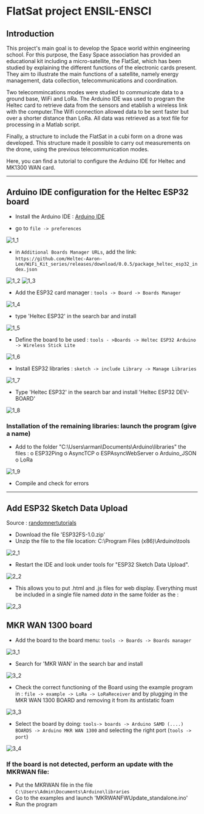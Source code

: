 # FlatSat project ENSIL-ENSCI
## Introduction

This project's main goal is to develop the Space world within engineering school. For this purpose, the Easy Space association has provided an educational kit including a micro-satellite, the FlatSat, which has been studied by explaining the different functions of the electronic cards present. They aim to illustrate the main functions of a satellite, namely energy management, data collection, telecommunications and coordination.

Two telecommincations modes were studied to communicate data to a ground base, WiFi and LoRa. The Arduino IDE was used to program the Heltec card to retrieve data from the sensors and etablish a wireless link with the computer.The Wifi connection allowed data to be sent faster but over a shorter distance than LoRa. All data was retrieved as a text file for processing in a Matlab script.

Finally, a structure to include the FlatSat in a cubi form on a drone was developed. This structure made it possible to carry out measurements on the drone, using the previous telecommunication modes.

Here, you can find a tutorial to configure the Arduino IDE for Heltec and MK1300 WAN card.

-----

## Arduino IDE configuration for the Heltec ESP32 board

* Install the Arduino IDE : [Arduino IDE](https://www.arduino.cc/en/software)

* go to `file -> preferences`

![1_1](https://armand-guzzonato.notion.site/image/https%3A%2F%2Fs3-us-west-2.amazonaws.com%2Fsecure.notion-static.com%2Fdff0c6c7-5aef-4217-8ac0-218e762cea7a%2F1_1.png?table=block&id=9e6edf58-ae2b-40b4-be98-a10fd4d37c3d&spaceId=dc9b6554-9915-4b11-9e21-0a4be375f44c&width=920&userId=&cache=v2)

* in `Additional Boards Manager URLs`, add the link: `https://github.com/Heltec-Aaron-Lee/WiFi_Kit_series/releases/download/0.0.5/package_heltec_esp32_index.json`

![1_2](https://armand-guzzonato.notion.site/image/https%3A%2F%2Fs3-us-west-2.amazonaws.com%2Fsecure.notion-static.com%2Faa28926f-481a-4534-8ac7-c4326d02e1ac%2F1_2.png?table=block&id=37e5a054-8458-4960-8b6b-ac66ec9d1da6&spaceId=dc9b6554-9915-4b11-9e21-0a4be375f44c&width=1210&userId=&cache=v2)
![1_3](https://armand-guzzonato.notion.site/image/https%3A%2F%2Fs3-us-west-2.amazonaws.com%2Fsecure.notion-static.com%2Ff3bc9864-bae7-4a6e-81d2-7995dd978b2c%2F1_3.png?table=block&id=a12bd87c-3225-454e-b240-22175e7aba5f&spaceId=dc9b6554-9915-4b11-9e21-0a4be375f44c&width=980&userId=&cache=v2)

* Add the ESP32 card manager : `tools -> Board -> Boards Manager`

![1_4](https://armand-guzzonato.notion.site/image/https%3A%2F%2Fs3-us-west-2.amazonaws.com%2Fsecure.notion-static.com%2Fd9b2a9c4-eee7-4f62-906b-a38242cb507d%2F1_4.png?table=block&id=af67ae91-c4c5-4866-8add-773579f2d61d&spaceId=dc9b6554-9915-4b11-9e21-0a4be375f44c&width=1030&userId=&cache=v2)

* type 'Heltec ESP32' in the search bar and install

![1_5](https://armand-guzzonato.notion.site/image/https%3A%2F%2Fs3-us-west-2.amazonaws.com%2Fsecure.notion-static.com%2F592c250f-7d01-4563-9da1-36139c69ed8e%2F1_5.png?table=block&id=ecda5b82-80af-421a-bd35-f1a4503d776b&spaceId=dc9b6554-9915-4b11-9e21-0a4be375f44c&width=1070&userId=&cache=v2)

* Define the board to be used : `tools - >Boards -> Heltec ESP32 Arduino -> Wireless Stick Lite`

![1_6](https://armand-guzzonato.notion.site/image/https%3A%2F%2Fs3-us-west-2.amazonaws.com%2Fsecure.notion-static.com%2F46577bcb-28b1-4250-bcdf-718ca933f1f5%2F1_6.png?table=block&id=d383a825-51c4-413c-9e06-cdcc341ea5f5&spaceId=dc9b6554-9915-4b11-9e21-0a4be375f44c&width=1170&userId=&cache=v2)

* Install ESP32 libraries : `sketch -> include Library -> Manage Libraries`

![1_7](https://armand-guzzonato.notion.site/image/https%3A%2F%2Fs3-us-west-2.amazonaws.com%2Fsecure.notion-static.com%2F86e9b164-3217-4861-aafc-45384fc69a58%2F1_7.png?table=block&id=bcb7977c-3c7b-483d-adae-1faae6337396&spaceId=dc9b6554-9915-4b11-9e21-0a4be375f44c&width=960&userId=&cache=v2)

* Type 'Heltec ESP32' in the search bar and install 'Heltec ESP32 DEV-BOARD'

![1_8](https://armand-guzzonato.notion.site/image/https%3A%2F%2Fs3-us-west-2.amazonaws.com%2Fsecure.notion-static.com%2F4d773821-a9fa-4ef9-b3b1-486ccce024eb%2F1_8.png?table=block&id=4ff99053-fb61-417b-b7c9-d6972a930116&spaceId=dc9b6554-9915-4b11-9e21-0a4be375f44c&width=1360&userId=&cache=v2)

### Installation of the remaining libraries: launch the program (give a name)

* Add to the folder "C:\Users\arman\Documents\Arduino\libraries" the files :
  o ESP32Ping
  o AsyncTCP
  o ESPAsyncWebServer
  o Arduino_JSON
  o LoRa
  
![1_9](https://armand-guzzonato.notion.site/image/https%3A%2F%2Fs3-us-west-2.amazonaws.com%2Fsecure.notion-static.com%2F3ae28955-4238-4330-bc6d-388411238919%2F1_9.png?table=block&id=307cbf12-2cdd-44c4-9851-0531d0fc0dee&spaceId=dc9b6554-9915-4b11-9e21-0a4be375f44c&width=990&userId=&cache=v2)

* Compile and check for errors

---------------------------

## Add ESP32 Sketch Data Upload 

Source : [randomnertutorials](https://randomnerdtutorials.com/install-esp32-filesystem-uploader-arduino-ide/)

* Download the file 'ESP32FS-1.0.zip'
* Unzip the file to the file location: C:\Program Files (x86)\Arduino\tools

![2_1](https://armand-guzzonato.notion.site/image/https%3A%2F%2Fs3-us-west-2.amazonaws.com%2Fsecure.notion-static.com%2F36abd60d-308f-4843-8248-8b868d738d51%2F2_1.png?table=block&id=36b316b7-e394-4a32-b3b8-2b789d339f09&spaceId=dc9b6554-9915-4b11-9e21-0a4be375f44c&width=1100&userId=&cache=v2)

* Restart the IDE and look under tools for "ESP32 Sketch Data Upload".

![2_2](https://armand-guzzonato.notion.site/image/https%3A%2F%2Fs3-us-west-2.amazonaws.com%2Fsecure.notion-static.com%2F2c2649fe-5e14-4ad1-825e-87a30d6b5f03%2F2_2.png?table=block&id=b2cd154b-5591-436a-a14a-40b731cc7bbf&spaceId=dc9b6554-9915-4b11-9e21-0a4be375f44c&width=940&userId=&cache=v2)

* This allows you to put .html and .js files for web display. Everything must be included in a single file named _data_ in the same folder as the :

![2_3](https://armand-guzzonato.notion.site/image/https%3A%2F%2Fs3-us-west-2.amazonaws.com%2Fsecure.notion-static.com%2F6cf205e3-d1a4-4936-9472-ac27134d6899%2F2_3.png?table=block&id=1293ecca-97b6-4da6-9be7-bf05f4e1d31d&spaceId=dc9b6554-9915-4b11-9e21-0a4be375f44c&width=1920&userId=&cache=v2)


## MKR WAN 1300 board

* Add the board to the board menu: `tools -> Boards -> Boards manager`

![3_1](https://armand-guzzonato.notion.site/image/https%3A%2F%2Fs3-us-west-2.amazonaws.com%2Fsecure.notion-static.com%2F9b93006e-c14c-4a4b-8617-c556726a258d%2F3_1.png?table=block&id=125f0b46-2c00-42b0-9398-f390e9b8a1c7&spaceId=dc9b6554-9915-4b11-9e21-0a4be375f44c&width=1160&userId=&cache=v2)

* Search for 'MKR WAN' in the search bar and install

![3_2](https://armand-guzzonato.notion.site/image/https%3A%2F%2Fs3-us-west-2.amazonaws.com%2Fsecure.notion-static.com%2F752bf474-719e-453b-ab26-75759ac9b8f6%2F3_2.png?table=block&id=eb9f8b86-bb2a-4f22-ae69-05f17053a119&spaceId=dc9b6554-9915-4b11-9e21-0a4be375f44c&width=1280&userId=&cache=v2)

* Check the correct functioning of the Board using the example program in : `file -> example -> LoRa -> LoRaReceiver` and by plugging in the MKR WAN 1300 BOARD and removing it from its antistatic foam

![3_3](https://armand-guzzonato.notion.site/image/https%3A%2F%2Fs3-us-west-2.amazonaws.com%2Fsecure.notion-static.com%2F8fcdb06b-2333-48e2-aab6-8926c91359bc%2F3_3.png?table=block&id=f281abb8-8980-4457-bb85-df5e4222c0cc&spaceId=dc9b6554-9915-4b11-9e21-0a4be375f44c&width=1110&userId=&cache=v2)

* Select the board by doing: `tools-> boards -> Arduino SAMD (....) BOARDS -> Arduino MKR WAN 1300` and selecting the right port (`tools -> port`)

![3_4](https://armand-guzzonato.notion.site/image/https%3A%2F%2Fs3-us-west-2.amazonaws.com%2Fsecure.notion-static.com%2Fe8f0e19e-3e96-4468-8bf7-6b05a2b3a498%2F3_4.png?table=block&id=dcb8abf6-01dc-4b5c-b819-cbd1dfa5ff82&spaceId=dc9b6554-9915-4b11-9e21-0a4be375f44c&width=1300&userId=&cache=v2)



### If the board is not detected, perform an update with the MKRWAN file:
* Put the MKRWAN file in the file `C:\Users\Admin\Documents\Arduino\libraries`
* Go to the examples and launch 'MKRWANFWUpdate_standalone.ino'
* Run the program
